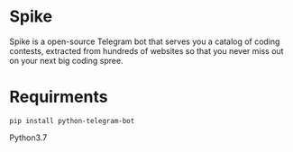 # Spike
Spike is a open-source Telegram bot that serves you a catalog of coding contests, extracted from hundreds of websites so that you never miss out on your next big coding spree.


# Requirments

```
pip install python-telegram-bot
```
Python3.7
